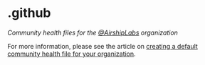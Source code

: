 # .github

*Community health files for the [@AirshipLabs](https://github.com/airshiplabs) organization*

For more information, please see the article on [creating a default community health file for your organization](https://help.github.com/en/articles/creating-a-default-community-health-file-for-your-organization).
